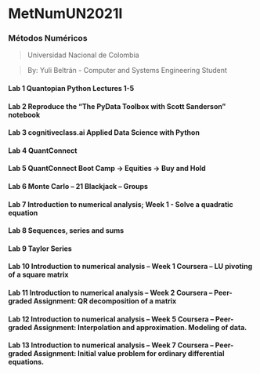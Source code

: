 # MetNumUN2021I
### Métodos Numéricos
> Universidad Nacional de Colombia

> By: Yuli Beltrán - Computer and Systems Engineering Student

#### Lab 1  Quantopian Python Lectures 1-5
#### Lab 2  Reproduce the “The PyData Toolbox with Scott Sanderson” notebook
#### Lab 3  cognitiveclass.ai Applied Data Science with Python
#### Lab 4  QuantConnect
#### Lab 5  QuantConnect Boot Camp -> Equities -> Buy and Hold
#### Lab 6  Monte Carlo – 21 Blackjack – Groups
#### Lab 7  Introduction to numerical analysis; Week 1 - Solve a quadratic equation
#### Lab 8  Sequences, series and sums
#### Lab 9  Taylor Series
#### Lab 10 Introduction to numerical analysis – Week 1 Coursera – LU pivoting of a square matrix
#### Lab 11 Introduction to numerical analysis – Week 2 Coursera – Peer-graded Assignment: QR decomposition of a matrix
#### Lab 12 Introduction to numerical analysis – Week 5 Coursera – Peer-graded Assignment: Interpolation and approximation. Modeling of data.
#### Lab 13 Introduction to numerical analysis – Week 7 Coursera – Peer-graded Assignment: Initial value problem for ordinary differential equations.
